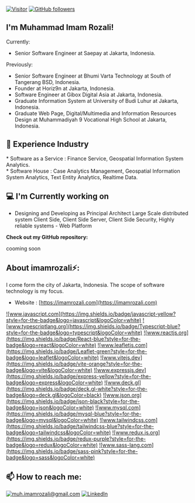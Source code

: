 [![Visitor](https://visitor-badge.laobi.icu/badge?page_id=imamrozali.imamrozali)](https://github.com/imamrozali) [![GitHub followers](https://img.shields.io/github/followers/imamrozali.svg?style=social&label=Follow)](https://github.com/imamrozali?tab=followers)

<h2> I'm Muhammad Imam Rozali!</h2>

Currently:
   * </i> Senior Software Engineer at Saepay at Jakarta, Indonesia.<br/>

Previously:
   * </i> Senior Software Engineer at Bhumi Varta Technology at South of Tangerang BSD, Indonesia.<br/>
   * </i> Founder at Horiz9n at Jakarta, Indonesia.<br/>
   * </i> Software Engineer at Gibox Digital Asia at Jakarta, Indonesia.<br/>
   * </i> Graduate Information System at University of Budi Luhur at Jakarta, Indonesia.<br/>
   * </i> Graduate Web Page, Digital/Multimedia and Information Resources Design at Muhammadiyah 9 Vocational High School at Jakarta, Indonesia.<br/>

<h2>👔 Experience Industry</h2>
   * </i> Software as a Service : Finance Service, Geospatial Information System Analytics. <br/>
   * </i> Software House : Case Analytics Management, Geospatial Information System Analytics, Text Entity Analytics, Realtime Data.<br/>

<h2>💻 I'm Currently working on</h2>

- Designing and Developing as Principal Architect Large Scale distributed system Client Side, Client Side Server, Client Side Security, Highly reliable systems - Web Platform

__Check out my GitHub repository:__

cooming soon

<h2> About imamrozali⚡:</h2>

I come form the city of Jakarta, Indonesia. The scope of software technology is my focus.
 
- Website : [https://imamrozali.com](https://imamrozali.com)

<a href="https://www.javascript.com/">![www.javascript.com](https://img.shields.io/badge/javascript-yellow?style=for-the-badge&logo=javascript&logoColor=white)</a>
<a href="https://www.typescriptlang.org/">![www.typescriptlang.org](https://img.shields.io/badge/Typescript-blue?style=for-the-badge&logo=typescript&logoColor=white)</a>
<a href="https://reactjs.org/">![www.reactjs.org](https://img.shields.io/badge/React-blue?style=for-the-badge&logo=react&logoColor=white)</a>
<a href="https://leafletjs.com/">![www.leafletjs.com](https://img.shields.io/badge/Leaflet-green?style=for-the-badge&logo=leaflet&logoColor=white)</a>
<a href="https://vitejs.dev/">![www.vitejs.dev](https://img.shields.io/badge/vite-orange?style=for-the-badge&logo=vite&logoColor=white)</a>
<a href="https://expressjs.com/">![www.expressjs.dev](https://img.shields.io/badge/express-yellow?style=for-the-badge&logo=express&logoColor=white)</a>
<a href="https://deck.gl/">![www.deck.gl](https://img.shields.io/badge/deck.gl-white?style=for-the-badge&logo=deck.gl&logoColor=black)</a>
<a href="https://www.json.org/">![www.json.org](https://img.shields.io/badge/json-black?style=for-the-badge&logo=json&logoColor=white)</a>
<a href="https://www.mysql.com/">![www.mysql.com](https://img.shields.io/badge/mysql-blue?style=for-the-badge&logo=mysql&logoColor=white)</a>
<a href="https://tailwindcss.com/">![www.tailwindcss.com](https://img.shields.io/badge/tailwindcss-blue?style=for-the-badge&logo=tailwindcss&logoColor=white)</a>
<a href="https://redux.js.org/">![www.redux.js.org](https://img.shields.io/badge/redux-purple?style=for-the-badge&logo=redux&logoColor=white)</a>
<a href="https://sass-lang.com/">![www.sass-lang.com](https://img.shields.io/badge/sass-pink?style=for-the-badge&logo=sass&logoColor=white)</a>

<h2>📫 How to reach me:</h2>

<a href="mailto:muh.imamrozali@gmail.com">![muh.imamrozali@gmail.com](https://img.shields.io/badge/Gmail-D14836?style=for-the-badge&logo=gmail&logoColor=white)</a> <a href="https://www.linkedin.com/in/muhammad-imam-rozali-b84aa016a/">![LinkedIn](https://img.shields.io/badge/LinkedIn-0077B5?style=for-the-badge&logo=linkedin&logoColor=white)</a>
